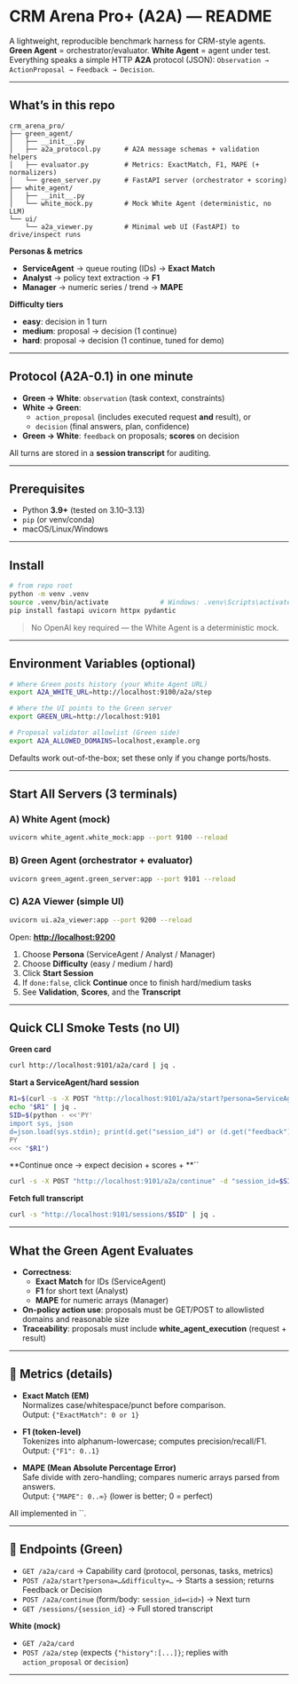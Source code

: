 # CRM Arena Pro+ (A2A) — README

A lightweight, reproducible benchmark harness for CRM-style agents.\
**Green Agent** = orchestrator/evaluator. **White Agent** = agent under test.\
Everything speaks a simple HTTP **A2A** protocol (JSON): `Observation → ActionProposal → Feedback → Decision`.

---

## What’s in this repo

```
crm_arena_pro/
├── green_agent/
│   ├── __init__.py
│   ├── a2a_protocol.py      # A2A message schemas + validation helpers
│   ├── evaluator.py         # Metrics: ExactMatch, F1, MAPE (+ normalizers)
│   └── green_server.py      # FastAPI server (orchestrator + scoring)
├── white_agent/
│   ├── __init__.py
│   └── white_mock.py        # Mock White Agent (deterministic, no LLM)
└── ui/
    └── a2a_viewer.py        # Minimal web UI (FastAPI) to drive/inspect runs
```

**Personas & metrics**

- **ServiceAgent** → queue routing (IDs) → **Exact Match**
- **Analyst** → policy text extraction → **F1**
- **Manager** → numeric series / trend → **MAPE**

**Difficulty tiers**

- **easy**: decision in 1 turn
- **medium**: proposal → decision (1 continue)
- **hard**: proposal → decision (1 continue, tuned for demo)

---

## Protocol (A2A-0.1) in one minute

- **Green → White**: `observation` (task context, constraints)
- **White → Green**:
  - `action_proposal` (includes executed request **and** result), or
  - `decision` (final answers, plan, confidence)
- **Green → White**: `feedback` on proposals; **scores** on decision

All turns are stored in a **session transcript** for auditing.

---

## Prerequisites

- Python **3.9+** (tested on 3.10–3.13)
- `pip` (or venv/conda)
- macOS/Linux/Windows

---

## Install

```bash
# from repo root
python -m venv .venv
source .venv/bin/activate             # Windows: .venv\Scripts\activate
pip install fastapi uvicorn httpx pydantic
```

> No OpenAI key required — the White Agent is a deterministic mock.

---

## Environment Variables (optional)

```bash
# Where Green posts history (your White Agent URL)
export A2A_WHITE_URL=http://localhost:9100/a2a/step

# Where the UI points to the Green server
export GREEN_URL=http://localhost:9101

# Proposal validator allowlist (Green side)
export A2A_ALLOWED_DOMAINS=localhost,example.org
```

Defaults work out-of-the-box; set these only if you change ports/hosts.

---

## Start All Servers (3 terminals)

### A) White Agent (mock)

```bash
uvicorn white_agent.white_mock:app --port 9100 --reload
```

### B) Green Agent (orchestrator + evaluator)

```bash
uvicorn green_agent.green_server:app --port 9101 --reload
```

### C) A2A Viewer (simple UI)

```bash
uvicorn ui.a2a_viewer:app --port 9200 --reload
```

Open: [**http://localhost:9200**](http://localhost:9200)

1. Choose **Persona** (ServiceAgent / Analyst / Manager)
2. Choose **Difficulty** (easy / medium / hard)
3. Click **Start Session**
4. If `done:false`, click **Continue** once to finish hard/medium tasks
5. See **Validation**, **Scores**, and the **Transcript**

---

## Quick CLI Smoke Tests (no UI)

**Green card**

```bash
curl http://localhost:9101/a2a/card | jq .
```

**Start a ServiceAgent/hard session**

```bash
R1=$(curl -s -X POST "http://localhost:9101/a2a/start?persona=ServiceAgent&difficulty=hard")
echo "$R1" | jq .
SID=$(python - <<'PY'
import sys, json
d=json.load(sys.stdin); print(d.get("session_id") or (d.get("feedback") or {}).get("session_id",""))
PY
<<< "$R1")
```

**Continue once → expect decision + scores + **``

```bash
curl -s -X POST "http://localhost:9101/a2a/continue" -d "session_id=$SID" | jq .
```

**Fetch full transcript**

```bash
curl -s "http://localhost:9101/sessions/$SID" | jq .
```

---

## What the Green Agent Evaluates

- **Correctness**:
  - **Exact Match** for IDs (ServiceAgent)
  - **F1** for short text (Analyst)
  - **MAPE** for numeric arrays (Manager)
- **On-policy action use**: proposals must be GET/POST to allowlisted domains and reasonable size
- **Traceability**: proposals must include **white\_agent\_execution** (request + result)

---


## 📏 Metrics (details)

- **Exact Match (EM)**\
  Normalizes case/whitespace/punct before comparison.\
  Output: `{"ExactMatch": 0 or 1}`

- **F1 (token-level)**\
  Tokenizes into alphanum-lowercase; computes precision/recall/F1.\
  Output: `{"F1": 0..1}`

- **MAPE (Mean Absolute Percentage Error)**\
  Safe divide with zero-handling; compares numeric arrays parsed from answers.\
  Output: `{"MAPE": 0..∞}` (lower is better; 0 = perfect)

All implemented in ``.

---

## 🔌 Endpoints (Green)

- `GET /a2a/card` → Capability card (protocol, personas, tasks, metrics)
- `POST /a2a/start?persona=…&difficulty=…` → Starts a session; returns Feedback or Decision
- `POST /a2a/continue` (form/body: `session_id=<id>`) → Next turn
- `GET /sessions/{session_id}` → Full stored transcript

**White (mock)**

- `GET /a2a/card`
- `POST /a2a/step` (expects `{"history":[...]}`; replies with `action_proposal` or `decision`)

---

